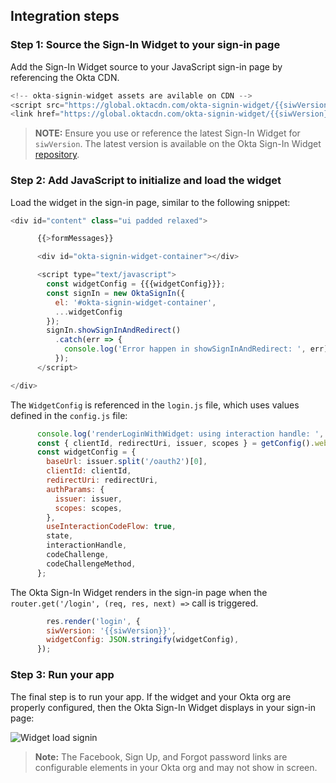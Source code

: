 ## Integration steps

### Step 1: Source the Sign-In Widget to your sign-in page

Add the Sign-In Widget source to your JavaScript sign-in page by referencing the Okta CDN.

```JavaScript
<!-- okta-signin-widget assets are avilable on CDN -->
<script src="https://global.oktacdn.com/okta-signin-widget/{{siwVersion}}/js/okta-sign-in.min.js" type="text/javascript"></script>
<link href="https://global.oktacdn.com/okta-signin-widget/{{siwVersion}}/css/okta-sign-in.min.css" type="text/css" rel="stylesheet"/>
```

>**NOTE:** Ensure you use or reference the latest Sign-In Widget for `siwVersion`. The latest version is available on the Okta Sign-In Widget [repository](https://github.com/okta/okta-signin-widget/releases/).

### Step 2: Add JavaScript to initialize and load the widget

Load the widget in the sign-in page, similar to the following snippet:

```JavaScript
<div id="content" class="ui padded relaxed">

      {{>formMessages}}

      <div id="okta-signin-widget-container"></div>

      <script type="text/javascript">
        const widgetConfig = {{{widgetConfig}}};
        const signIn = new OktaSignIn({
          el: '#okta-signin-widget-container',
          ...widgetConfig
        });
        signIn.showSignInAndRedirect()
          .catch(err => {
            console.log('Error happen in showSignInAndRedirect: ', err);
          });
      </script>

</div>
```

The `WidgetConfig` is referenced in the `login.js` file, which uses values defined in the `config.js` file:

```JavaScript
      console.log('renderLoginWithWidget: using interaction handle: ', interactionHandle);
      const { clientId, redirectUri, issuer, scopes } = getConfig().webServer.oidc;
      const widgetConfig = {
        baseUrl: issuer.split('/oauth2')[0],
        clientId: clientId,
        redirectUri: redirectUri,
        authParams: {
          issuer: issuer,
          scopes: scopes,
        },
        useInteractionCodeFlow: true,
        state,
        interactionHandle,
        codeChallenge,
        codeChallengeMethod,
      };
```

The Okta Sign-In Widget renders in the sign-in page when the `router.get('/login', (req, res, next) =>` call is triggered.

```JavaScript
        res.render('login', {
        siwVersion: '{{siwVersion}}',
        widgetConfig: JSON.stringify(widgetConfig),
      });
```

### Step 3: Run your app

The final step is to run your app. If the widget and your Okta org are properly configured, then the Okta Sign-In Widget displays in your sign-in page:

<div class="common-image-format">

![Widget load signin](/img/oie-embedded-sdk/oie-embedded-widget-use-case-load-screen-signin.png
 "Widget load signin")

</div>

>**Note:** The Facebook, Sign Up, and Forgot password links are configurable elements in your
Okta org and may not show in screen.
